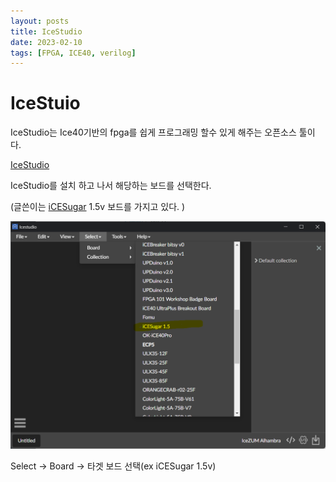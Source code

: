 ```yaml
---
layout: posts
title: IceStudio 
date: 2023-02-10
tags: [FPGA, ICE40, verilog]
---
```


# IceStuio

IceStudio는 Ice40기반의 fpga를 쉽게 프로그래밍 할수 있게 해주는 오픈소스 툴이다.

[IceStudio](https://icestudio.io/)

IceStudio를 설치 하고 나서 해당하는 보드를 선택한다.

(글쓴이는 [iCESugar](https://github.com/wuxx/icesugar/) 1.5v 보드를 가지고 있다. )

![선택 화면 캡쳐](/assets/img/2023-02-10-icesugar.png)

Select -> Board -> 타겟 보드 선택(ex iCESugar 1.5v)
